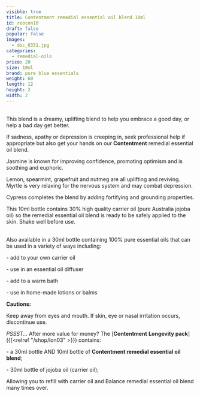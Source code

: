 ```yaml
---
visible: true
title: Contentment remedial essential oil blend 10ml
id: reocon10
draft: false
popular: false
images:
  - dsc_0331.jpg
categories:
  - remedial-oils
price: 20
size: 10ml
brand: pure blue essentials
weight: 60
length: 12
height: 2
width: 2
---
```

\
This blend is a dreamy, uplifting blend to help you embrace a good day, or help a bad day get better.

If sadness, apathy or depression is creeping in, seek professional help if appropriate but also get your hands on our **Contentment** remedial essential oil blend.

Jasmine is known for improving confidence, promoting optimism and is soothing and euphoric.

Lemon, spearmint, grapefruit and nutmeg are all uplifting and reviving. Myrtle is very relaxing for the nervous system and may combat depression.

Cypress completes the blend by adding fortifying and grounding properties.

This 10ml bottle contains 30% high quality carrier oil (pure Australia jojoba oil) so the remedial essential oil blend is ready to be safely applied to the skin. Shake well before use.

\
Also available in a 30ml bottle containing 100% pure essential oils that can be used in a variety of ways including:

\- add to your own carrier oil

\- use in an essential oil diffuser

\- add to a warm bath

\- use in home-made lotions or balms

**Cautions:**

Keep away from eyes and mouth. If skin, eye or nasal irritation occurs, discontinue use.



*PSSST...* After more value for money? The [**Contentment** **Longevity pack**]({{<relref "/shop/lon03" >}}) contains:

\- a 30ml bottle AND 10ml bottle of **Contentment remedial essential oil blend**;

\- 30ml bottle of jojoba oil (carrier oil);

Allowing you to refill with carrier oil and Balance remedial essential oil blend many times over.